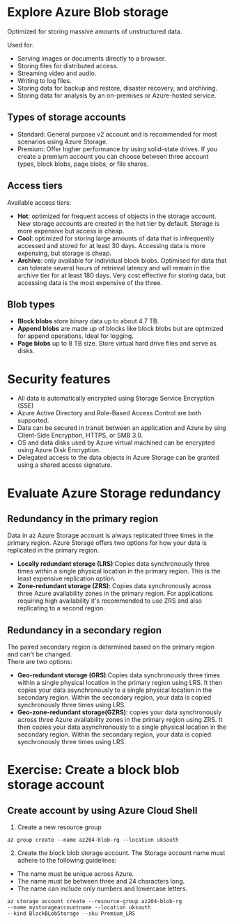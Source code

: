 # Explore Azure Blob storage
Optimized for storing massive amounts of unstructured data.

Used for:
- Serving images or documents directly to a browser.
- Storing files for distributed access.
- Streaming video and audio.
- Writing to log files.
- Storing data for backup and restore, disaster recovery, and archiving.
- Storing data for analysis by an on-premises or Azure-hosted service.

## Types of storage accounts
- Standard: General purpose v2 account and is recommended for most scenarios using Azure Storage.
- Premium: Offer higher performance by using solid-state drives. If you create a premium account you can choose between three account types, block blobs, page blobs, or file shares.

## Access tiers
Available access tiers:
- **Hot**: optimized for frequent access of objects in the storage account. New storage accounts are created in the hot tier by default. Storage is more expensive but access is cheap.
- **Cool**: optimized for storing large amounts of data that is infrequently accessed and stored for at least 30 days. Accessing data is more expensing, but storage is cheap.
- **Archive**: only available for individual block blobs. Optimised for data that can tolerate several hours of retrieval latency and will remain in the archive tier for at least 180 days. Very cost effective for storing data, but accessing data is the most expensive of the three.

## Blob types
- **Block blobs** store binary data up to about 4.7 TB.
- **Append blobs** are made up of blocks like block blobs but are optimized for append operations. Ideal for logging.
- **Page blobs** up to 8 TB size. Store virtual hard drive files and serve as disks.

# Security features
- All data is automatically encrypted using Storage Service Encryption (SSE)
- Azure Active Directory and Role-Based Access Control are both supported.
- Data can be secured in transit between an application and Azure by sing Client-Side Encryption, HTTPS, or SMB 3.0.
- OS and data disks used by Azure virtual machined can be encrypted using Azure Disk Encryption.
- Delegated access to the data objects in Azure Storage can be granted using a shared access signature.

# Evaluate Azure Storage redundancy
## Redundancy in the primary region
Data in az Azure Storage account is always replicated three times in the primary region. Azure Storage offers two options for how your data is replicated in the primary region.
- **Locally redundant storage (LRS)**:Copies data synchronously three times within a single physical location in the primary region. This is the least expensive replication option.
- **Zone-redundant storage (ZRS)**: Copies data synchronously across three Azure availability zones in the primary region. For applications requiring high availability it's recommended to use ZRS and also replicating to a second region.

## Redundancy in a secondary region
The paired secondary region is determined based on the primary region and can't be changed.\
There are two options:
- **Geo-redundant storage (GRS)**:Copies data synchronously three times within a single physical location in the primary region using LRS. It then copies your data asynchronously to a single physical location in the secondary region. Within the secondary region, your data is copied synchronously three times using LRS.
- **Geo-zone-redundant storage(GZRS)**: copies your data synchronously across three Azure availability zones in the primary region using ZRS. It then copies your data asynchronously to a single physical location in the secondary region. Within the secondary region, your data is copied synchronously three times using LRS.

# Exercise: Create a block blob storage account
## Create account by using Azure Cloud Shell
1. Create a new resource group
```
az group create --name az204-blob-rg --location uksouth
```
2. Create the block blob storage account. The Storage account name must adhere to the following guidelines:
- The name must be unique across Azure.
- The name must be between three and 24 characters long.
- The name can include only numbers and lowercase letters.
```
az storage account create --resource-group az204-blob-rg 
--name mystorageaccountname --location uksouth 
--kind BlockBLobStorage --sku Premium_LRS
```

